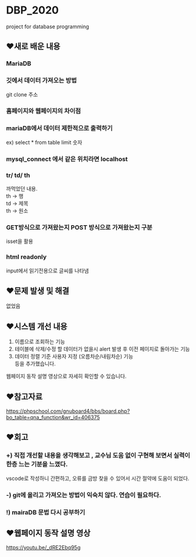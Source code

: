 # DBP_2020
project for database programming


## ❤새로 배운 내용
### MariaDB

### 깃에서 데이터 가져오는 방법
git clone 주소  

### 홈페이지와 웹페이지의 차이점

### mariaDB에서 데이터 제한적으로 출력하기
ex) select * from table limit 숫자

### mysql_connect 에서 같은 위치라면 localhost

### tr/ td/ th
까먹었던 내용.  
th -> 행  
td -> 제목  
th -> 원소

### GET방식으로 가져왔는지 POST 방식으로 가져왔는지 구분
isset을 활용

### html readonly
input에서 읽기전용으로 글씨를 나타냄





## ❤문제 발생 및 해결
없었음

## ❤시스템 개선 내용
1) 이름으로 조회하는 기능
2) 테이블에 삭제/수정 할 데이터가 없을시 alert 발생 후 이전 페이지로 돌아가는 기능
3) 데이터 정렬 기준 사용자 지정 (오름차순/내림차순) 기능  
등을 추가했습니다.

웹페이지 동작 설명 영상으로 자세히 확인할 수 있습니다.


## ❤참고자료
https://phpschool.com/gnuboard4/bbs/board.php?bo_table=qna_function&wr_id=406375

## ❤회고
### +) 직접 개선할 내용을 생각해보고 , 교수님 도움 없이 구현해 보면서 실력이 한층 느는 기분을 느꼈다. 
vscode로 작성하니 간편하고, 오류를 금방 찾을 수 있어서 시간 절약에 도움이 되었다.
### -) git에 올리고 가져오는 방법이 익숙치 않다. 연습이 필요하다.
### !) mairaDB 문법 다시 공부하기

## ❤웹페이지 동작 설명 영상
https://youtu.be/_dRE2Ebq95g
